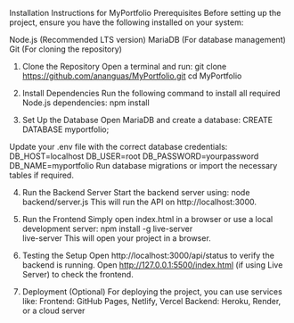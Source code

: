 Installation Instructions for MyPortfolio
Prerequisites
Before setting up the project, ensure you have the following installed on your system:

Node.js (Recommended LTS version)
MariaDB (For database management)
Git (For cloning the repository)

1. Clone the Repository
Open a terminal and run:
git clone https://github.com/ananguas/MyPortfolio.git
cd MyPortfolio

2. Install Dependencies
Run the following command to install all required Node.js dependencies:
npm install

3. Set Up the Database
Open MariaDB and create a database:
CREATE DATABASE myportfolio;

Update your .env file with the correct database credentials:
DB_HOST=localhost
DB_USER=root
DB_PASSWORD=yourpassword
DB_NAME=myportfolio
Run database migrations or import the necessary tables if required.

4. Run the Backend Server
Start the backend server using:
node backend/server.js
This will run the API on http://localhost:3000.

5. Run the Frontend
Simply open index.html in a browser or use a local development server:
npm install -g live-server  
live-server
This will open your project in a browser.

6. Testing the Setup
Open http://localhost:3000/api/status to verify the backend is running.
Open http://127.0.0.1:5500/index.html (if using Live Server) to check the frontend.

8. Deployment (Optional)
For deploying the project, you can use services like:
Frontend: GitHub Pages, Netlify, Vercel
Backend: Heroku, Render, or a cloud server
